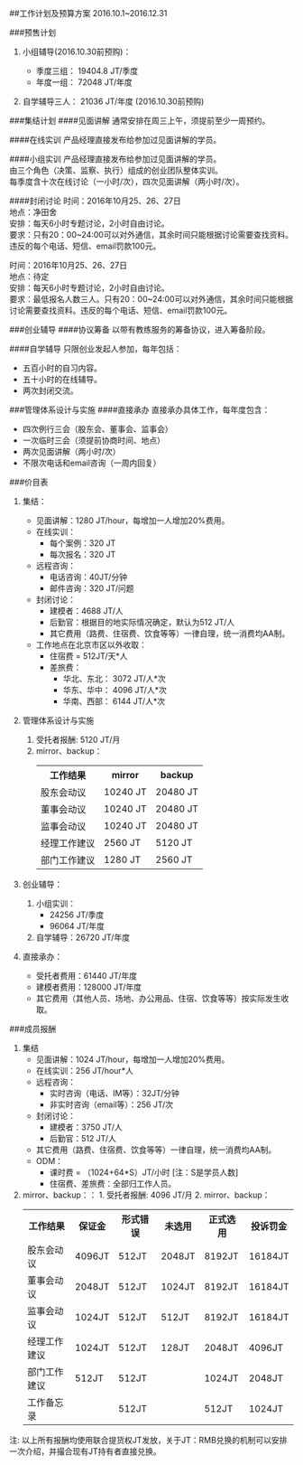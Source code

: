 ##工作计划及预算方案
2016.10.1~2016.12.31

###预售计划
1. 小组辅导(2016.10.30前预购)：  
	* 季度三组： 19404.8 JT/季度
	* 年度一组： 72048 JT/年度

2. 自学辅导三人： 21036 JT/年度  (2016.10.30前预购)

###集结计划
####见面讲解
通常安排在周三上午，须提前至少一周预约。

####在线实训
产品经理直接发布给参加过见面讲解的学员。

####小组实训
产品经理直接发布给参加过见面讲解的学员。  
由三个角色（决策、监察、执行）组成的创业团队整体实训。    
每季度含十次在线讨论（一小时/次），四次见面讲解（两小时/次）。  

####封闭讨论
时间：2016年10月25、26、27日  
地点：净田舍  
安排：每天6小时专题讨论，2小时自由讨论。  
要求：只有20：00~24:00可以对外通信，其余时间只能根据讨论需要查找资料。违反的每个电话、短信、email罚款100元。  

时间：2016年10月25、26、27日  
地点：待定  
安排：每天6小时专题讨论，2小时自由讨论。  
要求：最低报名人数三人。只有20：00~24:00可以对外通信，其余时间只能根据讨论需要查找资料。违反的每个电话、短信、email罚款100元。  

###创业辅导
####协议筹备
以带有教练服务的筹备协议，进入筹备阶段。

####自学辅导
只限创业发起人参加，每年包括：    
* 五百小时的自习内容。
* 五十小时的在线辅导。
* 两次封闭交流。

###管理体系设计与实施
####直接承办
直接承办具体工作，每年度包含：
* 四次例行三会（股东会、董事会、监事会）
* 一次临时三会（须提前协商时间、地点）
* 两次见面讲解（两小时/次）
* 不限次电话和email咨询（一周内回复）

###价目表
1. 集结：
	* 见面讲解：1280 JT/hour，每增加一人增加20%费用。
	* 在线实训：
		* 每个案例：320 JT
		* 每次报名：320 JT
	* 远程咨询：
		* 电话咨询：40JT/分钟
   		* 邮件咨询：320 JT/问题
	* 封闭讨论：
		* 建模者：4688 JT/人
		* 后勤官：根据目的地实际情况确定，默认为512 JT/人
		* 其它费用（路费、住宿费、饮食等等）一律自理，统一消费均AA制。
	* 工作地点在北京市区以外收取：
		* 住宿费 = 512JT/天*人 
		* 差旅费：
			* 华北、东北：	 3072 JT/人*次
			* 华东、华中： 	 4096 JT/人*次
			* 华南、西部：	 6144 JT/人*次

2. 管理体系设计与实施
	1. 受托者报酬: 5120 JT/月
	2. mirror、backup：
		<table>
		<tr><th>工作结果</th><th>mirror</th><th>backup</th></tr>
		<tr><td>股东会动议</td><td>10240 JT</td><td>20480 JT</td></tr>
		<tr><td>董事会动议</td><td>10240 JT</td><td>20480 JT</td></tr>
		<tr><td>监事会动议</td><td>10240 JT</td><td>20480 JT</td></tr>
		<tr><td>经理工作建议</td><td>2560 JT</td><td>5120 JT</td></tr>
		<tr><td>部门工作建议</td><td>1280 JT</td><td>2560 JT</td></tr>
		</table>

3. 创业辅导：
 	1. 小组实训：
		* 24256 JT/季度
		* 96064 JT/年度
	2. 自学辅导：26720 JT/年度
	
4. 直接承办：
	* 受托者费用：61440 JT/年度 
	* 建模者费用：128000 JT/年度
	* 其它费用（其他人员、场地、办公用品、住宿、饮食等等）按实际发生收取。
	

###成员报酬
1. 集结
	* 见面讲解：1024 JT/hour，每增加一人增加20%费用。
	* 在线实训：256 JT/hour*人
	* 远程咨询：
		* 实时咨询（电话、IM等）：32JT/分钟
   		* 非实时咨询（email等）：256 JT/次
	* 封闭讨论：
		* 建模者：3750 JT/人
		* 后勤官：512 JT/人
	* 其它费用（路费、住宿费、饮食等等）一律自理，统一消费均AA制。
	* ODM：
		* 课时费 = （1024+64\*S）JT/小时 [注：S是学员人数]
		* 住宿费、差旅费：全部归工作人员。
2. mirror、backup：：
		1. 受托者报酬: 4096 JT/月
		2. mirror、backup：
		<table>
		<tr><th>工作结果</th><th>保证金</th><th>形式错误</th><th>未选用</th><th>正式选用</th><th>投诉罚金</th></tr>
		<tr><td>股东会动议</td><td>4096JT</td><td>512JT</td><td>2048JT</td><td>8192JT</td><td>16184JT</td></tr>
		<tr><td>董事会动议</td><td>2048JT</td><td>512JT</td><td>1024JT</td><td>8192JT</td><td>16184JT</td></tr>
		<tr><td>监事会动议</td><td>1024JT</td><td>512JT</td><td>512JT</td><td>8192JT</td><td>16184JT</td></tr>
		<tr><td>经理工作建议</td><td>1024JT</td><td>512JT</td><td>128JT</td><td>2048JT</td><td>4096JT</td></tr>
		<tr><td>部门工作建议</td><td>512JT</td><td>512JT</td><td></td><td>1024JT</td><td>2048JT</td></tr>
		<tr><td>工作备忘录</td><td></td><td>512JT</td><td></td><td>512JT</td><td>1024JT</td></tr>
		</table>

注: 以上所有报酬均使用联合提货权JT发放，关于JT：RMB兑换的机制可以安排一次介绍，并撮合现有JT持有者直接兑换。

